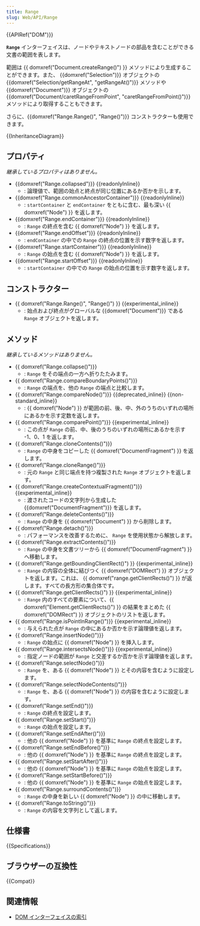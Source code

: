 ```yaml
---
title: Range
slug: Web/API/Range
---
```


{{APIRef("DOM")}}

**`Range`** インターフェイスは、ノードやテキストノードの部品を含むことができる文書の範囲を表します。

範囲は {{ domxref("Document.createRange()") }} メソッドにより生成することができます。また、 {{domxref("Selection")}} オブジェクトの {{domxref("Selection/getRangeAt", "getRangeAt()")}} メソッドや {{domxref("Document")}} オブジェクトの {{domxref("Document/caretRangeFromPoint", "caretRangeFromPoint()")}} メソッドにより取得することもできます。

さらに、{{domxref("Range.Range()", "Range()")}} コンストラクターも使用できます。

{{InheritanceDiagram}}

## プロパティ

_継承しているプロパティはありません。_

- {{domxref("Range.collapsed")}} {{readonlyInline}}
  - : 論理値で、範囲の始点と終点が同じ位置にあるか否かを示します。
- {{domxref("Range.commonAncestorContainer")}} {{readonlyInline}}
  - : `startContainer` と `endContainer` をともに含む、最も深い {{ domxref("Node") }} を返します。
- {{domxref("Range.endContainer")}} {{readonlyInline}}
  - : `Range` の終点を含む {{ domxref("Node") }} を返します。
- {{domxref("Range.endOffset")}} {{readonlyInline}}
  - : `endContainer` の中での `Range` の終点の位置を示す数字を返します。
- {{domxref("Range.startContainer")}} {{readonlyInline}}
  - : `Range` の始点を含む {{ domxref("Node") }} を返します。
- {{domxref("Range.startOffset")}} {{readonlyInline}}
  - : `startContainer` の中での `Range` の始点の位置を示す数字を返します。

## コンストラクター

- {{ domxref("Range.Range()", "Range()") }} {{experimental_inline}}
  - : 始点および終点がグローバルな {{domxref("Document")}} である `Range` オブジェクトを返します。

## メソッド

_継承しているメソッドはありません。_

- {{ domxref("Range.collapse()")}}
  - : `Range` をその端点の一方へ折りたたみます。
- {{ domxref("Range.compareBoundaryPoints()")}}
  - : `Range` の端点を、他の `Range` の端点と比較します。
- {{ domxref("Range.compareNode()")}} {{deprecated_inline}} {{non-standard_inline}}
  - : {{ domxref("Node") }} が範囲の前、後、中、外のうちのいずれの場所にあるかを示す定数を返します。
- {{ domxref("Range.comparePoint()")}} {{experimental_inline}}
  - : この点が `Range` の前、中、後のうちのいずれの場所にあるかを示す -1、0、1 を返します。
- {{ domxref("Range.cloneContents()")}}
  - : `Range` の中身をコピーした {{ domxref("DocumentFragment") }} を返します。
- {{ domxref("Range.cloneRange()")}}
  - : 元の `Range` と同じ端点を持つ複製された `Range` オブジェクトを返します。
- {{ domxref("Range.createContextualFragment()")}}{{experimental_inline}}
  - : 渡されたコードの文字列から生成した {{domxref("DocumentFragment")}} を返します。
- {{ domxref("Range.deleteContents()")}}
  - : `Range` の中身を {{ domxref("Document") }} から削除します。
- {{ domxref("Range.detach()")}}
  - : パフォーマンスを改善するために、 `Range` を使用状態から解放します。
- {{ domxref("Range.extractContents()")}}
  - : `Range` の中身を文書ツリーから {{ domxref("DocumentFragment") }} へ移動します。
- {{ domxref("Range.getBoundingClientRect()") }} {{experimental_inline}}
  - : `Range` の内容の全体に結びつく {{ domxref("DOMRect") }} オブジェクトを返します。これは、 {{ domxref("range.getClientRects()") }} が返します。すべての長方形の集合体です。
- {{ domxref("Range.getClientRects()") }} {{experimental_inline}}
  - : `Range` 内のすべての要素について、{{ domxref("Element.getClientRects()") }} の結果をまとめた {{ domxref("DOMRect") }} オブジェクトのリストを返します。
- {{ domxref("Range.isPointInRange()")}} {{experimental_inline}}
  - : 与えられた点が `Range` の中にあるか否かを示す論理値を返します。
- {{ domxref("Range.insertNode()")}}
  - : `Range` の始点に {{ domxref("Node") }} を挿入します。
- {{ domxref("Range.intersectsNode()")}} {{experimental_inline}}
  - : 指定ノードの範囲が `Range` と交差するか否かを示す論理値を返します。
- {{ domxref("Range.selectNode()")}}
  - : `Range` を、ある {{ domxref("Node") }} とその内容を含むように設定します。
- {{ domxref("Range.selectNodeContents()")}}
  - : `Range` を、ある {{ domxref("Node") }} の内容を含むように設定します。
- {{ domxref("Range.setEnd()")}}
  - : `Range` の終点を設定します。
- {{ domxref("Range.setStart()")}}
  - : `Range` の始点を設定します。
- {{ domxref("Range.setEndAfter()")}}
  - : 他の {{ domxref("Node") }} を基準に `Range` の終点を設定します。
- {{ domxref("Range.setEndBefore()")}}
  - : 他の {{ domxref("Node") }} を基準に `Range` の終点を設定します。
- {{ domxref("Range.setStartAfter()")}}
  - : 他の {{ domxref("Node") }} を基準に `Range` の始点を設定します。
- {{ domxref("Range.setStartBefore()")}}
  - : 他の {{ domxref("Node") }} を基準に `Range` の始点を設定します。
- {{ domxref("Range.surroundContents()")}}
  - : `Range` の中身を新しい {{ domxref("Node") }} の中に移動します。
- {{ domxref("Range.toString()")}}
  - : `Range` の内容を文字列として返します。

## 仕様書

{{Specifications}}

## ブラウザーの互換性

{{Compat}}

## 関連情報

- [DOM インターフェイスの索引](/ja/docs/Web/API/Document_Object_Model)
